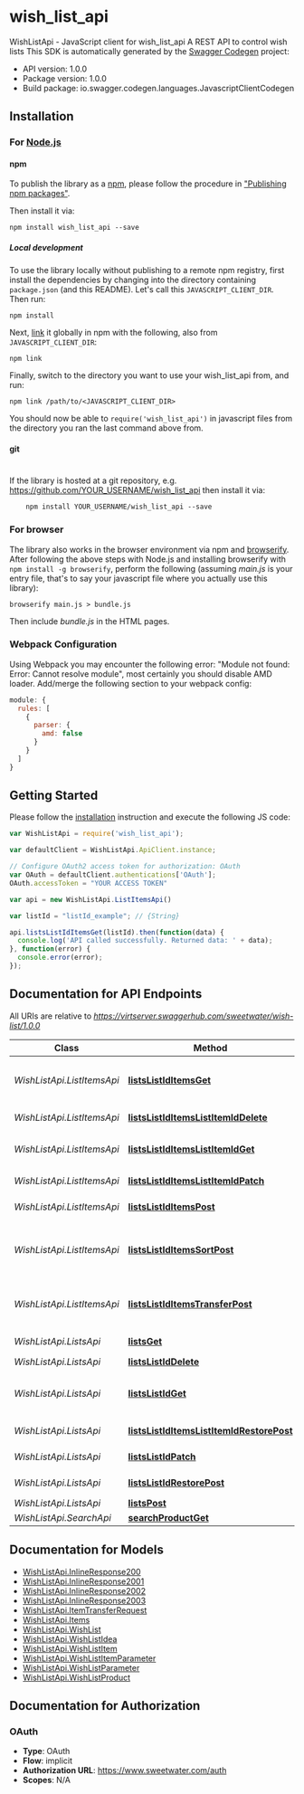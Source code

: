 # wish_list_api

WishListApi - JavaScript client for wish_list_api
A REST API to control wish lists
This SDK is automatically generated by the [Swagger Codegen](https://github.com/swagger-api/swagger-codegen) project:

- API version: 1.0.0
- Package version: 1.0.0
- Build package: io.swagger.codegen.languages.JavascriptClientCodegen

## Installation

### For [Node.js](https://nodejs.org/)

#### npm

To publish the library as a [npm](https://www.npmjs.com/),
please follow the procedure in ["Publishing npm packages"](https://docs.npmjs.com/getting-started/publishing-npm-packages).

Then install it via:

```shell
npm install wish_list_api --save
```

##### Local development

To use the library locally without publishing to a remote npm registry, first install the dependencies by changing 
into the directory containing `package.json` (and this README). Let's call this `JAVASCRIPT_CLIENT_DIR`. Then run:

```shell
npm install
```

Next, [link](https://docs.npmjs.com/cli/link) it globally in npm with the following, also from `JAVASCRIPT_CLIENT_DIR`:

```shell
npm link
```

Finally, switch to the directory you want to use your wish_list_api from, and run:

```shell
npm link /path/to/<JAVASCRIPT_CLIENT_DIR>
```

You should now be able to `require('wish_list_api')` in javascript files from the directory you ran the last 
command above from.

#### git
#
If the library is hosted at a git repository, e.g.
https://github.com/YOUR_USERNAME/wish_list_api
then install it via:

```shell
    npm install YOUR_USERNAME/wish_list_api --save
```

### For browser

The library also works in the browser environment via npm and [browserify](http://browserify.org/). After following
the above steps with Node.js and installing browserify with `npm install -g browserify`,
perform the following (assuming *main.js* is your entry file, that's to say your javascript file where you actually 
use this library):

```shell
browserify main.js > bundle.js
```

Then include *bundle.js* in the HTML pages.

### Webpack Configuration

Using Webpack you may encounter the following error: "Module not found: Error:
Cannot resolve module", most certainly you should disable AMD loader. Add/merge
the following section to your webpack config:

```javascript
module: {
  rules: [
    {
      parser: {
        amd: false
      }
    }
  ]
}
```

## Getting Started

Please follow the [installation](#installation) instruction and execute the following JS code:

```javascript
var WishListApi = require('wish_list_api');

var defaultClient = WishListApi.ApiClient.instance;

// Configure OAuth2 access token for authorization: OAuth
var OAuth = defaultClient.authentications['OAuth'];
OAuth.accessToken = "YOUR ACCESS TOKEN"

var api = new WishListApi.ListItemsApi()

var listId = "listId_example"; // {String} 

api.listsListIdItemsGet(listId).then(function(data) {
  console.log('API called successfully. Returned data: ' + data);
}, function(error) {
  console.error(error);
});


```

## Documentation for API Endpoints

All URIs are relative to *https://virtserver.swaggerhub.com/sweetwater/wish-list/1.0.0*

Class | Method | HTTP request | Description
------------ | ------------- | ------------- | -------------
*WishListApi.ListItemsApi* | [**listsListIdItemsGet**](docs/ListItemsApi.md#listsListIdItemsGet) | **GET** /lists/{listId}/items | Items for the specified list
*WishListApi.ListItemsApi* | [**listsListIdItemsListItemIdDelete**](docs/ListItemsApi.md#listsListIdItemsListItemIdDelete) | **DELETE** /lists/{listId}/items/{listItemId} | Delete a list item
*WishListApi.ListItemsApi* | [**listsListIdItemsListItemIdGet**](docs/ListItemsApi.md#listsListIdItemsListItemIdGet) | **GET** /lists/{listId}/items/{listItemId} | Details for specified list item
*WishListApi.ListItemsApi* | [**listsListIdItemsListItemIdPatch**](docs/ListItemsApi.md#listsListIdItemsListItemIdPatch) | **PATCH** /lists/{listId}/items/{listItemId} | Update a list item
*WishListApi.ListItemsApi* | [**listsListIdItemsPost**](docs/ListItemsApi.md#listsListIdItemsPost) | **POST** /lists/{listId}/items | Add an item to the list
*WishListApi.ListItemsApi* | [**listsListIdItemsSortPost**](docs/ListItemsApi.md#listsListIdItemsSortPost) | **POST** /lists/{listId}/items/sort | Set the sort_index of all the items in a list
*WishListApi.ListItemsApi* | [**listsListIdItemsTransferPost**](docs/ListItemsApi.md#listsListIdItemsTransferPost) | **POST** /lists/{listId}/items/transfer | Transfer items to a different list.
*WishListApi.ListsApi* | [**listsGet**](docs/ListsApi.md#listsGet) | **GET** /lists | All lists for a user
*WishListApi.ListsApi* | [**listsListIdDelete**](docs/ListsApi.md#listsListIdDelete) | **DELETE** /lists/{listId} | Delete a list
*WishListApi.ListsApi* | [**listsListIdGet**](docs/ListsApi.md#listsListIdGet) | **GET** /lists/{listId} | Details for the specified list
*WishListApi.ListsApi* | [**listsListIdItemsListItemIdRestorePost**](docs/ListsApi.md#listsListIdItemsListItemIdRestorePost) | **POST** /lists/{listId}/items/{listItemId}/restore | Restore a deleted list
*WishListApi.ListsApi* | [**listsListIdPatch**](docs/ListsApi.md#listsListIdPatch) | **PATCH** /lists/{listId} | Update a list
*WishListApi.ListsApi* | [**listsListIdRestorePost**](docs/ListsApi.md#listsListIdRestorePost) | **POST** /lists/{listId}/restore | Restore a deleted list
*WishListApi.ListsApi* | [**listsPost**](docs/ListsApi.md#listsPost) | **POST** /lists | Create a list
*WishListApi.SearchApi* | [**searchProductGet**](docs/SearchApi.md#searchProductGet) | **GET** /search/product | 


## Documentation for Models

 - [WishListApi.InlineResponse200](docs/InlineResponse200.md)
 - [WishListApi.InlineResponse2001](docs/InlineResponse2001.md)
 - [WishListApi.InlineResponse2002](docs/InlineResponse2002.md)
 - [WishListApi.InlineResponse2003](docs/InlineResponse2003.md)
 - [WishListApi.ItemTransferRequest](docs/ItemTransferRequest.md)
 - [WishListApi.Items](docs/Items.md)
 - [WishListApi.WishList](docs/WishList.md)
 - [WishListApi.WishListIdea](docs/WishListIdea.md)
 - [WishListApi.WishListItem](docs/WishListItem.md)
 - [WishListApi.WishListItemParameter](docs/WishListItemParameter.md)
 - [WishListApi.WishListParameter](docs/WishListParameter.md)
 - [WishListApi.WishListProduct](docs/WishListProduct.md)


## Documentation for Authorization


### OAuth

- **Type**: OAuth
- **Flow**: implicit
- **Authorization URL**: https://www.sweetwater.com/auth
- **Scopes**: N/A


